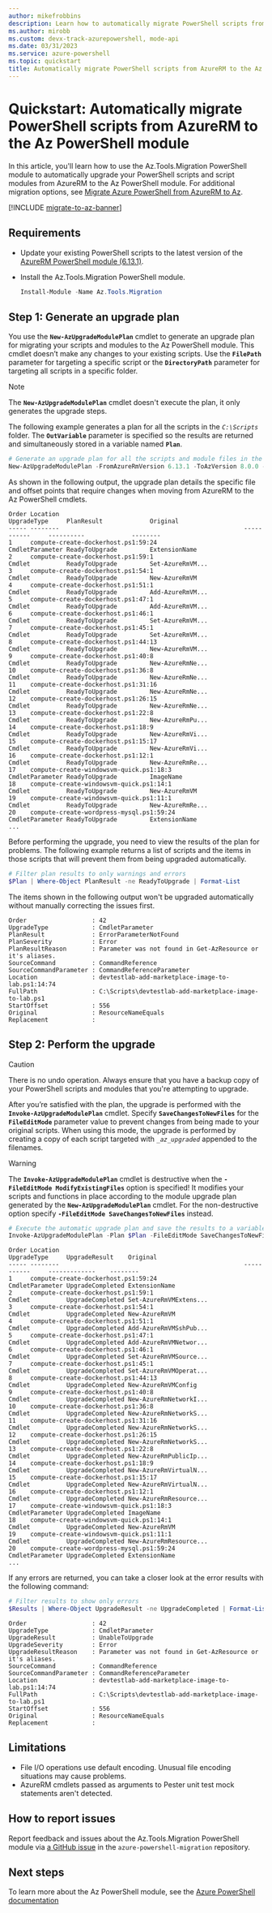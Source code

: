 ```yaml
---
author: mikefrobbins
description: Learn how to automatically migrate PowerShell scripts from AzureRM to the Az PowerShell module.
ms.author: mirobb
ms.custom: devx-track-azurepowershell, mode-api
ms.date: 03/31/2023
ms.service: azure-powershell
ms.topic: quickstart
title: Automatically migrate PowerShell scripts from AzureRM to the Az PowerShell module
---
```


# Quickstart: Automatically migrate PowerShell scripts from AzureRM to the Az PowerShell module

In this article, you'll learn how to use the Az.Tools.Migration PowerShell module to automatically
upgrade your PowerShell scripts and script modules from AzureRM to the Az PowerShell module. For
additional migration options, see
[Migrate Azure PowerShell from AzureRM to Az](/powershell/azure/migrate-from-azurerm-to-az).

[!INCLUDE [migrate-to-az-banner](../../includes/migrate-to-az-banner.md)]

## Requirements

- Update your existing PowerShell scripts to the latest version of the
  [AzureRM PowerShell module (6.13.1)](https://www.powershellgallery.com/packages/AzureRM/).
- Install the Az.Tools.Migration PowerShell module.

  ```powershell
  Install-Module -Name Az.Tools.Migration
  ```

## Step 1: Generate an upgrade plan

You use the **`New-AzUpgradeModulePlan`** cmdlet to generate an upgrade plan for migrating your
scripts and modules to the Az PowerShell module. This cmdlet doesn’t make any changes to your
existing scripts. Use the **`FilePath`** parameter for targeting a specific script or the
**`DirectoryPath`** parameter for targeting all scripts in a specific folder.

> [!NOTE]
> The **`New-AzUpgradeModulePlan`** cmdlet doesn't execute the plan, it only generates the upgrade steps.

The following example generates a plan for all the scripts in the _`C:\Scripts`_ folder. The
**`OutVariable`** parameter is specified so the results are returned and simultaneously stored in a
variable named **`Plan`**.

```powershell
# Generate an upgrade plan for all the scripts and module files in the specified folder and save it to a variable.
New-AzUpgradeModulePlan -FromAzureRmVersion 6.13.1 -ToAzVersion 8.0.0 -DirectoryPath 'C:\Scripts' -OutVariable Plan
```

As shown in the following output, the upgrade plan details the specific file and offset points that
require changes when moving from AzureRM to the Az PowerShell cmdlets.

```Output
Order Location                                                   UpgradeType     PlanResult             Original
----- --------                                                   -----------     ----------             --------
1     compute-create-dockerhost.ps1:59:24                        CmdletParameter ReadyToUpgrade         ExtensionName
2     compute-create-dockerhost.ps1:59:1                         Cmdlet          ReadyToUpgrade         Set-AzureRmVM...
3     compute-create-dockerhost.ps1:54:1                         Cmdlet          ReadyToUpgrade         New-AzureRmVM
4     compute-create-dockerhost.ps1:51:1                         Cmdlet          ReadyToUpgrade         Add-AzureRmVM...
5     compute-create-dockerhost.ps1:47:1                         Cmdlet          ReadyToUpgrade         Add-AzureRmVM...
6     compute-create-dockerhost.ps1:46:1                         Cmdlet          ReadyToUpgrade         Set-AzureRmVM...
7     compute-create-dockerhost.ps1:45:1                         Cmdlet          ReadyToUpgrade         Set-AzureRmVM...
8     compute-create-dockerhost.ps1:44:13                        Cmdlet          ReadyToUpgrade         New-AzureRmVM...
9     compute-create-dockerhost.ps1:40:8                         Cmdlet          ReadyToUpgrade         New-AzureRmNe...
10    compute-create-dockerhost.ps1:36:8                         Cmdlet          ReadyToUpgrade         New-AzureRmNe...
11    compute-create-dockerhost.ps1:31:16                        Cmdlet          ReadyToUpgrade         New-AzureRmNe...
12    compute-create-dockerhost.ps1:26:15                        Cmdlet          ReadyToUpgrade         New-AzureRmNe...
13    compute-create-dockerhost.ps1:22:8                         Cmdlet          ReadyToUpgrade         New-AzureRmPu...
14    compute-create-dockerhost.ps1:18:9                         Cmdlet          ReadyToUpgrade         New-AzureRmVi...
15    compute-create-dockerhost.ps1:15:17                        Cmdlet          ReadyToUpgrade         New-AzureRmVi...
16    compute-create-dockerhost.ps1:12:1                         Cmdlet          ReadyToUpgrade         New-AzureRmRe...
17    compute-create-windowsvm-quick.ps1:18:3                    CmdletParameter ReadyToUpgrade         ImageName
18    compute-create-windowsvm-quick.ps1:14:1                    Cmdlet          ReadyToUpgrade         New-AzureRmVM
19    compute-create-windowsvm-quick.ps1:11:1                    Cmdlet          ReadyToUpgrade         New-AzureRmRe...
20    compute-create-wordpress-mysql.ps1:59:24                   CmdletParameter ReadyToUpgrade         ExtensionName
...
```

Before performing the upgrade, you need to view the results of the plan for problems. The following
example returns a list of scripts and the items in those scripts that will prevent them from being
upgraded automatically.

```powershell
# Filter plan results to only warnings and errors
$Plan | Where-Object PlanResult -ne ReadyToUpgrade | Format-List
```

The items shown in the following output won't be upgraded automatically without manually correcting
the issues first.

```Output
Order                  : 42
UpgradeType            : CmdletParameter
PlanResult             : ErrorParameterNotFound
PlanSeverity           : Error
PlanResultReason       : Parameter was not found in Get-AzResource or it's aliases.
SourceCommand          : CommandReference
SourceCommandParameter : CommandReferenceParameter
Location               : devtestlab-add-marketplace-image-to-lab.ps1:14:74
FullPath               : C:\Scripts\devtestlab-add-marketplace-image-to-lab.ps1
StartOffset            : 556
Original               : ResourceNameEquals
Replacement            :
```

## Step 2: Perform the upgrade

> [!CAUTION]
> There is no undo operation. Always ensure that you have a backup copy of your PowerShell scripts
> and modules that you're attempting to upgrade.

After you’re satisfied with the plan, the upgrade is performed with the
**`Invoke-AzUpgradeModulePlan`** cmdlet. Specify **`SaveChangesToNewFiles`** for the
**`FileEditMode`** parameter value to prevent changes from being made to your original scripts. When
using this mode, the upgrade is performed by creating a copy of each script targeted with
_`_az_upgraded`_ appended to the filenames.

> [!WARNING]
> The **`Invoke-AzUpgradeModulePlan`** cmdlet is destructive when the
> **`-FileEditMode ModifyExistingFiles`** option is specified! It modifies your scripts and
> functions in place according to the module upgrade plan generated by the
> **`New-AzUpgradeModulePlan`** cmdlet. For the non-destructive option specify
> **`-FileEditMode SaveChangesToNewFiles`** instead.

```powershell
# Execute the automatic upgrade plan and save the results to a variable.
Invoke-AzUpgradeModulePlan -Plan $Plan -FileEditMode SaveChangesToNewFiles -OutVariable Results
```

```Output
Order Location                                                   UpgradeType     UpgradeResult    Original
----- --------                                                   -----------     -------------    --------
1     compute-create-dockerhost.ps1:59:24                        CmdletParameter UpgradeCompleted ExtensionName
2     compute-create-dockerhost.ps1:59:1                         Cmdlet          UpgradeCompleted Set-AzureRmVMExtens...
3     compute-create-dockerhost.ps1:54:1                         Cmdlet          UpgradeCompleted New-AzureRmVM
4     compute-create-dockerhost.ps1:51:1                         Cmdlet          UpgradeCompleted Add-AzureRmVMSshPub...
5     compute-create-dockerhost.ps1:47:1                         Cmdlet          UpgradeCompleted Add-AzureRmVMNetwor...
6     compute-create-dockerhost.ps1:46:1                         Cmdlet          UpgradeCompleted Set-AzureRmVMSource...
7     compute-create-dockerhost.ps1:45:1                         Cmdlet          UpgradeCompleted Set-AzureRmVMOperat...
8     compute-create-dockerhost.ps1:44:13                        Cmdlet          UpgradeCompleted New-AzureRmVMConfig
9     compute-create-dockerhost.ps1:40:8                         Cmdlet          UpgradeCompleted New-AzureRmNetworkI...
10    compute-create-dockerhost.ps1:36:8                         Cmdlet          UpgradeCompleted New-AzureRmNetworkS...
11    compute-create-dockerhost.ps1:31:16                        Cmdlet          UpgradeCompleted New-AzureRmNetworkS...
12    compute-create-dockerhost.ps1:26:15                        Cmdlet          UpgradeCompleted New-AzureRmNetworkS...
13    compute-create-dockerhost.ps1:22:8                         Cmdlet          UpgradeCompleted New-AzureRmPublicIp...
14    compute-create-dockerhost.ps1:18:9                         Cmdlet          UpgradeCompleted New-AzureRmVirtualN...
15    compute-create-dockerhost.ps1:15:17                        Cmdlet          UpgradeCompleted New-AzureRmVirtualN...
16    compute-create-dockerhost.ps1:12:1                         Cmdlet          UpgradeCompleted New-AzureRmResource...
17    compute-create-windowsvm-quick.ps1:18:3                    CmdletParameter UpgradeCompleted ImageName
18    compute-create-windowsvm-quick.ps1:14:1                    Cmdlet          UpgradeCompleted New-AzureRmVM
19    compute-create-windowsvm-quick.ps1:11:1                    Cmdlet          UpgradeCompleted New-AzureRmResource...
20    compute-create-wordpress-mysql.ps1:59:24                   CmdletParameter UpgradeCompleted ExtensionName
...
```

If any errors are returned, you can take a closer look at the error results with the following command:

```powershell
# Filter results to show only errors
$Results | Where-Object UpgradeResult -ne UpgradeCompleted | Format-List
```

```Output
Order                  : 42
UpgradeType            : CmdletParameter
UpgradeResult          : UnableToUpgrade
UpgradeSeverity        : Error
UpgradeResultReason    : Parameter was not found in Get-AzResource or it's aliases.
SourceCommand          : CommandReference
SourceCommandParameter : CommandReferenceParameter
Location               : devtestlab-add-marketplace-image-to-lab.ps1:14:74
FullPath               : C:\Scripts\devtestlab-add-marketplace-image-to-lab.ps1
StartOffset            : 556
Original               : ResourceNameEquals
Replacement            :
```

## Limitations

- File I/O operations use default encoding. Unusual file encoding situations may cause problems.
- AzureRM cmdlets passed as arguments to Pester unit test mock statements aren't detected.

## How to report issues

Report feedback and issues about the Az.Tools.Migration PowerShell module via
[a GitHub issue](https://github.com/Azure/azure-powershell-migration/issues) in the
`azure-powershell-migration` repository.

## Next steps

To learn more about the Az PowerShell module, see the [Azure PowerShell documentation](/powershell/azure/)
